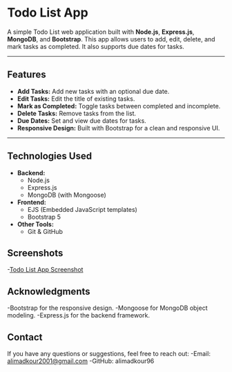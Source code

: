 # Todo List App

A simple Todo List web application built with **Node.js**, **Express.js**, **MongoDB**, and **Bootstrap**. This app allows users to add, edit, delete, and mark tasks as completed. It also supports due dates for tasks.

---

## Features

- **Add Tasks:** Add new tasks with an optional due date.
- **Edit Tasks:** Edit the title of existing tasks.
- **Mark as Completed:** Toggle tasks between completed and incomplete.
- **Delete Tasks:** Remove tasks from the list.
- **Due Dates:** Set and view due dates for tasks.
- **Responsive Design:** Built with Bootstrap for a clean and responsive UI.

---

## Technologies Used

- **Backend:**
  - Node.js
  - Express.js
  - MongoDB (with Mongoose)
- **Frontend:**
  - EJS (Embedded JavaScript templates)
  - Bootstrap 5
- **Other Tools:**
  - Git & GitHub


## Screenshots
-[Todo List App Screenshot](https://imgur.com/a/L7LnUfB)

## Acknowledgments
-Bootstrap for the responsive design.
-Mongoose for MongoDB object modeling.
-Express.js for the backend framework.      

## Contact
If you have any questions or suggestions, feel free to reach out:
-Email: alimadkour2001@gmail.com
-GitHub: alimadkour96
